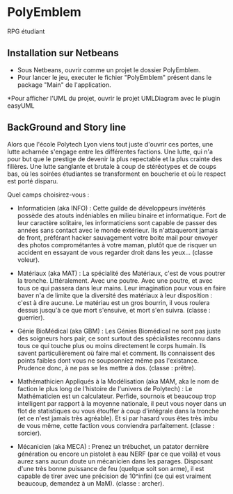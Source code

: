 # PolyEmblem

RPG étudiant

## Installation sur Netbeans

* Sous Netbeans, ouvrir comme un projet le dossier PolyEmblem.
* Pour lancer le jeu, executer le fichier "PolyEmblem" présent dans le package "Main" de l'application. 

*Pour afficher l'UML du projet, ouvrir le projet UMLDiagram avec le plugin easyUML

## BackGround and Story line 

Alors que l'école Polytech Lyon viens tout juste d'ouvrir ces portes, une lutte acharnée s'engage entre les différentes factions. Une lutte, qui n'a pour but que le prestige de devenir la plus repectable et la plus crainte des filières. Une lutte sanglante et brutale à coup de stéréotypes et de coups bas, où les soirées étudiantes se transforment en boucherie et où le respect est porté disparu. 

Quel camps choisirez-vous : 

* Informaticien (aka INFO) : Cette guilde de développeurs invétérés possède des atouts indéniables en milieu binaire et informatique. Fort de leur caractère solitaire, les informaticiens sont capable de passer des années sans contact avec le monde extérieur. Ils n'attaqueront jamais de front, préférant hacker sauvagement votre boite mail pour envoyer des photos comprométantes à votre maman, plutôt que de risquer un accident en essayant de vous regarder droit dans les yeux... (classe voleur). 

* Matériaux (aka MAT) : La spécialité des Matériaux, c'est de vous poutrer la tronche. Littéralement. Avec une poutre. Avec une poutre, et avec tous ce qui passera dans leur mains. Leur imagination pour vous en faire baver n'a de limite que la diversité des matériaux à leur disposition : c'est à dire aucune. Le matériau est un gros bourrin, il vous roulera dessus jusqu'à ce que mort s'ensuive, et mort s'en suivra. (classe : guerrier).  

* Génie BioMédical (aka GBM) : Les Génies Biomédical ne sont pas juste des soigneurs hors pair, ce sont surtout des spécialistes reconnu dans tous ce qui touche plus ou moins directement le corps humain. Ils savent particulièrement où faire mal et comment. Ils connaissent des points faibles dont vous ne soupsonniez même pas l'existance. Prudence donc, à ne pas se les mettre à dos. (classe : prêtre). 

* Mathémathicien Appliqués à la Modélisation (aka MAM, aka le nom de faction le plus long de l'histoire de l'univers de Polytech) : Le Mathématicien est un calculateur. Perfide, sournois et beaucoup trop intelligent par rapport à la moyenne nationale, il peut vous noyer dans un flot de statistiques ou vous étouffer à coup d'intégrale dans la tronche (et ce n'est jamais très agréable). Et si par hasard vous êtes très imbu de vous même, cette faction vous conviendra parfaitement. (classe : sorcier).

* Mécanicien (aka MECA) : Prenez un trébuchet, un patator dernière génération ou encore un pistolet à eau NERF (par ce que voilà) et vous aurez sans aucun doute un mécanicien dans les parages. Disposant d'une très bonne puissance de feu (quelque soit son arme), il est capable de tirer avec une précision de 10^infini (ce qui est vraiment beaucoup, demandez à un MaM). (classe : archer).
